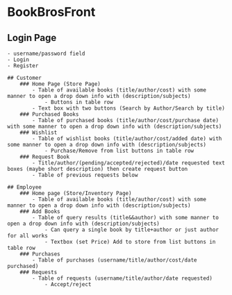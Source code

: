 # BookBrosFront

## Login Page
	- username/password field
	- Login
	- Register

	## Customer
		### Home Page (Store Page)
			- Table of available books (title/author/cost) with some manner to open a drop down info with (description/subjects)
				- Buttons in table row
			- Text box with two buttons (Search by Author/Search by title)
		### Purchased Books
			- Table of purchased books (title/author/cost/purchase date) with some manner to open a drop down info with (description/subjects)
		### Wishlist
			- Table of wishlist books (title/author/cost/added date) with some manner to open a drop down info with (description/subjects)
				- Purchase/Remove from list buttons in table row
		### Request Book
			- Title/author/(pending/accepted/rejected)/date requested text boxes (maybe short description) then create request button
			- Table of previous requests below

	## Employee
		### Home page (Store/Inventory Page)
			- Table of available books (title/author/cost) with some manner to open a drop down info with (description/subjects)
		### Add Books
			- Table of query results (title&&author) with some manner to open a drop down info with (description/subjects)
				- Can query a single book by title+author or just author for all works
				- Textbox (set Price) Add to store from list buttons in table row
		### Purchases
			- Table of purchases (username/title/author/cost/date purchased)
		### Requests
			- Table of requests (username/title/author/date requested)
				- Accept/reject

